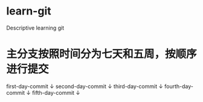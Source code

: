 # learn-git
Descriptive learning git

# 主分支按照时间分为七天和五周，按顺序进行提交

first-day-commit
      ↓
second-day-commit
      ↓
third-day-commit
      ↓
fourth-day-commit
      ↓
fifth-day-commit
      ↓